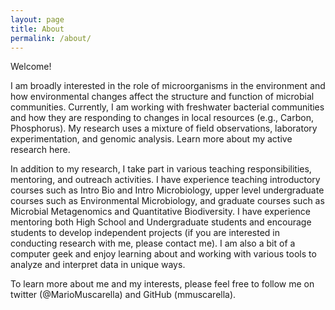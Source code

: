 ```yaml
---
layout: page
title: About
permalink: /about/
---
```


Welcome!

I am broadly interested in the role of microorganisms in the environment and how environmental changes affect the structure and function of microbial communities. Currently, I am working with freshwater bacterial communities and how they are responding to changes in local resources (e.g., Carbon, Phosphorus). My research uses a mixture of field observations, laboratory experimentation, and genomic analysis. Learn more about my active research here.

In addition to my research, I take part in various teaching responsibilities, mentoring, and outreach activities. I have experience teaching introductory courses such as Intro Bio and Intro Microbiology, upper level undergraduate courses such as Environmental Microbiology, and graduate courses such as Microbial Metagenomics and Quantitative Biodiversity. I have experience mentoring both High School and Undergraduate students and encourage students to develop independent projects (if you are interested in conducting research with me, please contact me). I am also a bit of a computer geek and enjoy learning about and working with various tools to analyze and interpret data in unique ways.

To learn more about me and my interests, please feel free to follow me on twitter (@MarioMuscarella) and GitHub (mmuscarella).
